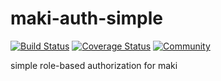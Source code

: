 # maki-auth-simple
[![Build Status](https://img.shields.io/travis/martindale/maki-auth-simple.svg?branch=master&style=flat-square)](https://travis-ci.org/martindale/maki-auth-simple)
[![Coverage Status](https://img.shields.io/coveralls/martindale/maki-auth-simple.svg?style=flat-square)](https://coveralls.io/r/martindale/maki-auth-simple)
[![Community](https://community.ericmartindale.com/badge.svg)](https://community.ericmartindale.com/)

simple role-based authorization for maki
